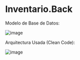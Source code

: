 # Inventario.Back

Modelo de Base de Datos:

![image](https://user-images.githubusercontent.com/58633633/196407046-c4ced145-3160-439e-8b7d-01b8c87641f3.png)

Arquitectura Usada (Clean Code):

![image](https://user-images.githubusercontent.com/58633633/196407286-e2bb0849-753c-41e8-bf3b-4f7615181395.png)
